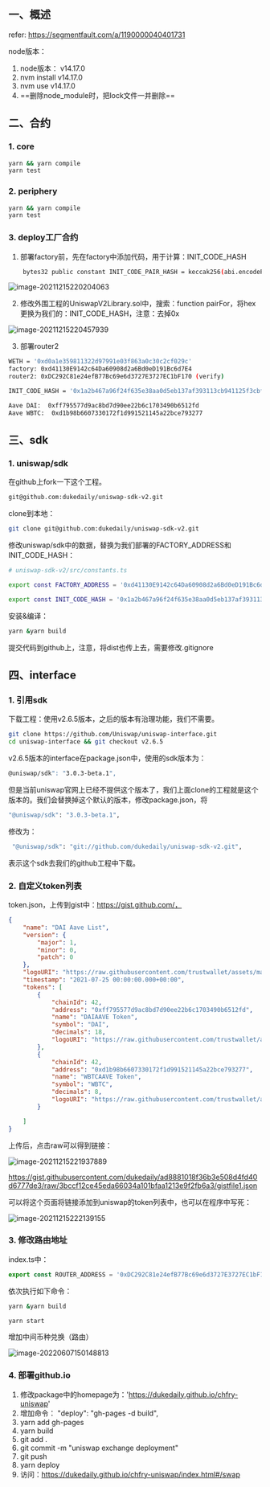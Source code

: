​	

## 一、概述

refer: https://segmentfault.com/a/1190000040401731

node版本：

1.	node版本： v14.17.0
2.	nvm install v14.17.0
3.	nvm use v14.17.0
4.	==删除node_module时，把lock文件一并删除==

## 二、合约

### 1. core

```sh
yarn && yarn compile
yarn test
```

### 2. periphery

```sh
yarn && yarn compile
yarn test
```

### 3. deploy工厂合约

1. 部署factory前，先在factory中添加代码，用于计算：INIT_CODE_HASH

```sh
    bytes32 public constant INIT_CODE_PAIR_HASH = keccak256(abi.encodePacked(type(UniswapV2Pair).creationCode));
```

![image-20211215220204063](https://duke-typora.s3.ap-southeast-1.amazonaws.com/uPic/image-20211215220204063.png)

2. 修改外围工程的UniswapV2Library.sol中，搜索：function pairFor，将hex更换为我们的：INIT_CODE_HASH，注意：去掉0x

![image-20211215220457939](https://duke-typora.s3.ap-southeast-1.amazonaws.com/uPic/image-20211215220457939.png)

3. 部署router2

```sh
WETH = '0xd0a1e359811322d97991e03f863a0c30c2cf029c'
factory: 0xd41130E9142c64Da60908d2a6Bd0eD191Bc6d7E4
router2: 0xDC292C81e24efB77Bc69e6d3727E3727EC1bF170 (verify)

INIT_CODE_HASH = '0x1a2b467a96f24f635e38aa0d5eb137af393113cb941125f3cbf3d93857eb6e69'

Aave DAI:  0xff795577d9ac8bd7d90ee22b6c1703490b6512fd
Aave WBTC:  0xd1b98b6607330172f1d991521145a22bce793277
```



## 三、sdk

### 1. uniswap/sdk

在github上fork一下这个工程。

```sh
git@github.com:dukedaily/uniswap-sdk-v2.git
```

clone到本地：

```sh
git clone git@github.com:dukedaily/uniswap-sdk-v2.git
```

修改uniswap/sdk中的数据，替换为我们部署的FACTORY_ADDRESS和INIT_CODE_HASH：

```sh
# uniswap-sdk-v2/src/constants.ts

export const FACTORY_ADDRESS = '0xd41130E9142c64Da60908d2a6Bd0eD191Bc6d7E4'

export const INIT_CODE_HASH = '0x1a2b467a96f24f635e38aa0d5eb137af393113cb941125f3cbf3d93857eb6e69'
```

安装&编译：

```sh
yarn &yarn build
```

提交代码到github上，注意，将dist也传上去，需要修改.gitignore

## 四、interface

### 1. 引用sdk

下载工程：使用v2.6.5版本，之后的版本有治理功能，我们不需要。

```sh
git clone https://github.com/Uniswap/uniswap-interface.git
cd uniswap-interface && git checkout v2.6.5
```

v2.6.5版本的interface在package.json中，使用的sdk版本为：

```sh
@uniswap/sdk": "3.0.3-beta.1",
```

但是当前uniswap官网上已经不提供这个版本了，我们上面clone的工程就是这个版本的。我们会替换掉这个默认的版本，修改package.json，将

```sh
"@uniswap/sdk": "3.0.3-beta.1",
```

修改为：

```sh
 "@uniswap/sdk": "git://github.com/dukedaily/uniswap-sdk-v2.git",
```

表示这个sdk去我们的github工程中下载。

### 2. 自定义token列表

token.json，上传到gist中：https://gist.github.com/，

```json
{
    "name": "DAI Aave List",
    "version": {
        "major": 1,
        "minor": 0,
        "patch": 0
    },
    "logoURI": "https://raw.githubusercontent.com/trustwallet/assets/master/blockchains/ethereum/assets/0x7D1AfA7B718fb893dB30A3aBc0Cfc608AaCfeBB0/logo.png",
    "timestamp": "2021-07-25 00:00:00.000+00:00",
    "tokens": [
        {
            "chainId": 42,
            "address": "0xff795577d9ac8bd7d90ee22b6c1703490b6512fd",
            "name": "DAIAAVE Token",
            "symbol": "DAI",
            "decimals": 18,
            "logoURI": "https://raw.githubusercontent.com/trustwallet/assets/master/blockchains/ethereum/assets/0x7D1AfA7B718fb893dB30A3aBc0Cfc608AaCfeBB0/logo.png"
        },
        {
            "chainId": 42,
            "address": "0xd1b98b6607330172f1d991521145a22bce793277",
            "name": "WBTCAAVE Token",
            "symbol": "WBTC",
            "decimals": 8,
            "logoURI": "https://raw.githubusercontent.com/trustwallet/assets/master/blockchains/ethereum/assets/0x7D1AfA7B718fb893dB30A3aBc0Cfc608AaCfeBB0/logo.png"
        }

    ]
}
```

上传后，点击raw可以得到链接：

![image-20211215221937889](https://duke-typora.s3.ap-southeast-1.amazonaws.com/uPic/image-20211215221937889.png)

https://gist.githubusercontent.com/dukedaily/ad8881018f36b3e508d4fd40d6777de3/raw/3bccf12ce45eda66034a101bfaa1213e9f2fb6a3/gistfile1.json

可以将这个页面将链接添加到uniswap的token列表中，也可以在程序中写死：

![image-20211215222139155](https://duke-typora.s3.ap-southeast-1.amazonaws.com/uPic/image-20211215222139155.png)

### 3. 修改路由地址

index.ts中：

```js
export const ROUTER_ADDRESS = '0xDC292C81e24efB77Bc69e6d3727E3727EC1bF170'
```

依次执行如下命令：

```sh
yarn &yarn build

yarn start
```

增加中间币种兑换（路由）

![image-20220607150148813](https://duke-typora.s3.ap-southeast-1.amazonaws.com/uPic/image-20220607150148813.png)

### 4. 部署github.io

1. 修改package中的homepage为：'https://dukedaily.github.io/chfry-uniswap'
2. 增加命令： "deploy": "gh-pages -d build",
3. yarn add gh-pages
4. yarn build
5. git add .
6. git commit -m "uniswap exchange deployment"
7. git push
8. yarn deploy
9. 访问：https://dukedaily.github.io/chfry-uniswap/index.html#/swap